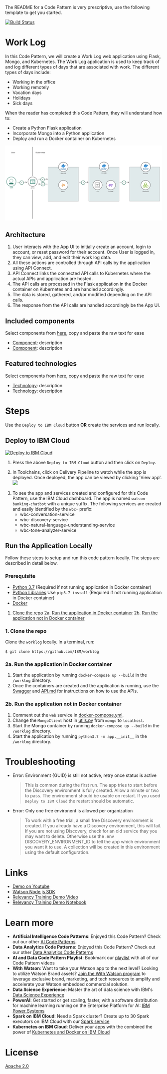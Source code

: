 The README for a Code Pattern is very prescriptive, use the following template to get you started.

<!--Put badges at the very top -->
<!--change the repo -->
[![Build Status](https://travis-ci.org/IBM/watson-banking-chatbot.svg?branch=master)](https://travis-ci.org/IBM/watson-banking-chatbot)

# Work Log
In this Code Pattern, we will create a Work Log web application using Flask, Mongo, and Kubernetes. The Work Log application is used to keep track of and log different types of days that are associated with work. The different types of days include:

* Working in the office
* Working remotely
* Vacation days
* Holidays
* Sick days

When the reader has completed this Code Pattern, they will understand how to:

* Create a Python Flask application
* Incorporate Mongo into a Python application
* Deploy and run a Docker container on Kubernetes


![](readme_images/architecture.png)

## Architecture

1. User interacts with the App UI to initially create an account, login to account, or reset password for their account. Once User is logged in, they can view, add, and edit their work log data.
2. All these actions are controlled through API calls by the application using API Connect.
3. API Connect links the connected API calls to Kubernetes where the actual APIs and application are hosted.
4. The API calls are processed in the Flask application in the Docker container on Kubernetes and are handled accordingly.
5. The data is stored, gathered, and/or modified depending on the API calls.
6. The response from the API calls are handled accordingly be the App UI.

<!--Update this section-->
## Included components
Select components from [here](https://github.ibm.com/developer-journeys/journey-docs/tree/master/_content/dev#components), copy and paste the raw text for ease
* [Component](link): description
* [Component](link): description

<!--Update this section-->
## Featured technologies
Select components from [here](https://github.ibm.com/developer-journeys/journey-docs/tree/master/_content/dev#technologies), copy and paste the raw text for ease
* [Technology](link): description
* [Technology](link): description

# Steps
Use the ``Deploy to IBM Cloud`` button **OR** create the services and run locally.

## Deploy to IBM Cloud
<!--Update the repo and tracking id-->
[![Deploy to IBM Cloud](https://bluemix.net/deploy/button.png)](https://bluemix.net/deploy?repository=https://github.com/IBM/watson-banking-chatbot.git)

1. Press the above ``Deploy to IBM Cloud`` button and then click on ``Deploy``.

<!--optional step-->
2. In Toolchains, click on Delivery Pipeline to watch while the app is deployed. Once deployed, the app can be viewed by clicking 'View app'.
![](doc/source/images/toolchain-pipeline.png)

<!--update with service names from manifest.yml-->
3. To see the app and services created and configured for this Code Pattern, use the IBM Cloud dashboard. The app is named `watson-banking-chatbot` with a unique suffix. The following services are created and easily identified by the `wbc-` prefix:
    * wbc-conversation-service
    * wbc-discovery-service
    * wbc-natural-language-understanding-service
    * wbc-tone-analyzer-service

## Run the Application Locally
Follow these steps to setup and run this code pattern locally. The steps are described in detail below.

### Prerequisite

* [Python 3.7](https://www.python.org/downloads/release/python-370/) (Required if not running application in Docker container)
* [Python Libraries](requirements.txt) Use `pip3.7 install` (Required if not running application in Docker container)
* [Docker](https://www.docker.com/products/docker-desktop)

<!-- there are MANY updates necessary here, just screenshots where appropriate -->

1. [Clone the repo](#1-clone-the-repo)
2a. [Run the application in Docker container](#2a-run-the-application-in-docker-container)
2b. [Run the application not in Docker container](#2a-run-the-application-not-in-docker-container)

### 1. Clone the repo

Clone the `worklog` locally. In a terminal, run:

```
$ git clone https://github.com/IBM/worklog
```

### 2a. Run the application in Docker container
1. Start the application by running `docker-compose up --build` in the `/worklog` directory.
2. Once the containers are created and the application is running, use the [Swagger](http://localhost:5000/api/) and [API.md](API.md) for instructions on how to use the APIs.

### 2b. Run the application not in Docker container
1. Comment out the `web` service in [docker-compose.yml](docker-compose.yml).
2. Change the `MongoClient` host in [utils.py](app/services/utils.py) from `mongo` to `localhost`.
3. Start the Mongo container by running `docker-compose up --build` in the `/worklog` directory.
4. Start the application by running `python3.7 -m app.__init__` in the `/worklog` directory.

<!--Include any troubleshooting tips (driver issues, etc)-->

# Troubleshooting

* Error: Environment {GUID} is still not active, retry once status is active

  > This is common during the first run. The app tries to start before the Discovery
environment is fully created. Allow a minute or two to pass. The environment should
be usable on restart. If you used `Deploy to IBM Cloud` the restart should be automatic.

* Error: Only one free environent is allowed per organization

  > To work with a free trial, a small free Discovery environment is created. If you already have
a Discovery environment, this will fail. If you are not using Discovery, check for an old
service thay you may want to delete. Otherwise use the .env DISCOVERY_ENVIRONMENT_ID to tell
the app which environment you want it to use. A collection will be created in this environment
using the default configuration.

<!--Include any relevant links-->

# Links
* [Demo on Youtube](https://www.youtube.com/watch?v=Jxi7U7VOMYg)
* [Watson Node.js SDK](https://github.com/watson-developer-cloud/node-sdk)
* [Relevancy Training Demo Video](https://www.youtube.com/watch?v=8BiuQKPQZJk)
* [Relevancy Training Demo Notebook](https://github.com/akmnua/relevancy_passage_bww)

<!-- pick the relevant ones from below -->
# Learn more

* **Artificial Intelligence Code Patterns**: Enjoyed this Code Pattern? Check out our other [AI Code Patterns](https://developer.ibm.com/code/technologies/artificial-intelligence/).
* **Data Analytics Code Patterns**: Enjoyed this Code Pattern? Check out our other [Data Analytics Code Patterns](https://developer.ibm.com/code/technologies/data-science/)
* **AI and Data Code Pattern Playlist**: Bookmark our [playlist](https://www.youtube.com/playlist?list=PLzUbsvIyrNfknNewObx5N7uGZ5FKH0Fde) with all of our Code Pattern videos
* **With Watson**: Want to take your Watson app to the next level? Looking to utilize Watson Brand assets? [Join the With Watson program](https://www.ibm.com/watson/with-watson/) to leverage exclusive brand, marketing, and tech resources to amplify and accelerate your Watson embedded commercial solution.
* **Data Science Experience**: Master the art of data science with IBM's [Data Science Experience](https://datascience.ibm.com/)
* **PowerAI**: Get started or get scaling, faster, with a software distribution for machine learning running on the Enterprise Platform for AI: [IBM Power Systems](https://www.ibm.com/ms-en/marketplace/deep-learning-platform)
* **Spark on IBM Cloud**: Need a Spark cluster? Create up to 30 Spark executors on IBM Cloud with our [Spark service](https://console.bluemix.net/catalog/services/apache-spark)
* **Kubernetes on IBM Cloud**: Deliver your apps with the combined the power of [Kubernetes and Docker on IBM Cloud](https://www.ibm.com/cloud-computing/bluemix/containers)

<!--keep this-->

# License
[Apache 2.0](LICENSE)

